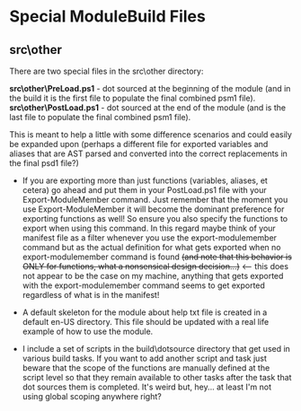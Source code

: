 # Special ModuleBuild Files

## src\other
There are two special files in the src\other directory:

**src\other\PreLoad.ps1** - dot sourced at the beginning of the module (and in the build it is the first file to populate the final combined psm1 file).
**src\other\PostLoad.ps1** - dot sourced at the end of the module (and is the last file to populate the final combined psm1 file).

This is meant to help a little with some difference scenarios and could easily be expanded upon (perhaps a different file for exported variables and aliases that are AST parsed and converted into the correct replacements in the final psd1 file?)

- If you are exporting more than just functions (variables, aliases, et cetera) go ahead and put them in your PostLoad.ps1 file with your Export-ModuleMember command. Just remember that the moment you use Export-ModuleMember it will become the dominant preference for exporting functions as well! So ensure you also specify the functions to export when using this command. In this regard maybe think of your manifest file as a filter whenever you use the export-modulemember command but as the actual definition for what gets exported when no export-modulemember command is found ~~(and note that this behavior is ONLY for functions, what a nonsensical design decision...)~~ <-- this does not appear to be the case on my machine, anything that gets exported with the export-modulemember command seems to get exported regardless of what is in the manifest!

- A default skeleton for the module about help txt file is created in a default en-US directory. This file should be updated with a real life example of how to use the module.

- I include a set of scripts in the build\dotsource directory that get used in various build tasks. If you want to add another script and task just beware that the scope of the functions are manually defined at the script level so that they remain available to other tasks after the task that dot sources them is completed. It's weird but, hey... at least I'm not using global scoping anywhere right?